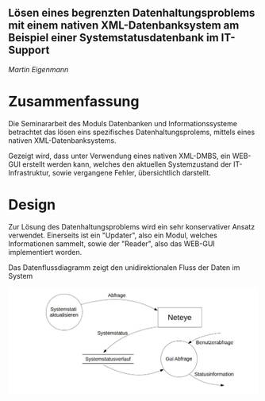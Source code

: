 
## Lösen eines begrenzten Datenhaltungsproblems mit einem nativen XML-Datenbanksystem am Beispiel einer Systemstatusdatenbank im IT-Support 
_Martin Eigenmann_


# Zusammenfassung
Die Seminararbeit des Moduls Datenbanken und Informationssysteme betrachtet das lösen eins spezifisches Datenhaltungsprolems, mittels eines nativen XML-Datenbanksystems.

Gezeigt wird, dass unter Verwendung eines nativen XML-DMBS, ein WEB-GUI  erstellt werden kann, welches den aktuellen Systemzustand der IT-Infrastruktur, sowie vergangene Fehler, übersichtlich darstellt.

# Design
Zur Lösung des Datenhaltungsproblems wird ein sehr konservativer Ansatz verwendet. Einerseits ist ein "Updater", also ein Modul, welches Informationen sammelt, sowie der "Reader", also das WEB-GUI implementiert worden. 

Das Datenflussdiagramm zeigt den unidirektionalen Fluss der Daten im System

![Datenflussdiagramm](img/dataflow.jpg)

